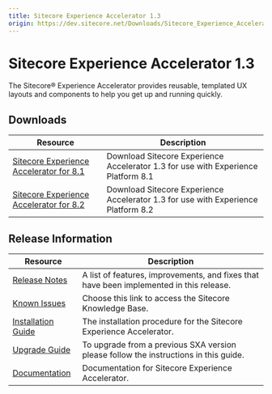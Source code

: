 ```yaml
---
title: Sitecore Experience Accelerator 1.3
origin: https://dev.sitecore.net/Downloads/Sitecore_Experience_Accelerator/13/Sitecore_Experience_Accelerator_13_Initial_Release.aspx
---
```


# Sitecore Experience Accelerator 1.3

The Sitecore® Experience Accelerator provides reusable, templated UX layouts and components to help you get up and running quickly.

## Downloads

 | Resource | Description |
 | --- | --- |
 | [Sitecore Experience Accelerator for 8.1](https://sitecoredev.azureedge.net/~/media/D774D545A60A4AF8A4A1338262A86322.ashx?date=20170412T171605) | Download Sitecore Experience Accelerator 1.3 for use with Experience Platform 8.1 |
 | [Sitecore Experience Accelerator for 8.2](https://sitecoredev.azureedge.net/~/media/9D70FDF3C67841E1B757E371BFD5F749.ashx?date=20170413T101648) | Download Sitecore Experience Accelerator 1.3 for use with Experience Platform 8.2 |

## Release Information

 | Resource | Description |
 | --- | --- |
 | [Release Notes](https://dev.sitecore.net:443/downloads/Sitecore%20Experience%20Accelerator/13/Sitecore%20Experience%20Accelerator%2013%20Initial%20Release/Release%20Notes) | A list of features, improvements, and fixes that have been implemented in this release. |
 | [Known Issues](https://kb.sitecore.net/articles/196733) | Choose this link to access the Sitecore Knowledge Base. |
 | [Installation Guide](https://sitecoredev.azureedge.net/~/media/91B4F46188EF4CF48C336EBE856BAEBC.ashx?date=20170517T120839) | The installation procedure for the Sitecore Experience Accelerator. |
 | [Upgrade Guide](https://sitecoredev.azureedge.net/~/media/C75F0BA7E5484FC78DFF6EAF6B879732.ashx?date=20170412T160428) | To upgrade from a previous SXA version please follow the instructions in this guide. |
 | [Documentation](https://doc.sitecore.net:443/en/Products/Sitecore%20Experience%20Accelerator) | Documentation for Sitecore Experience Accelerator. |